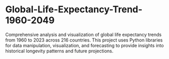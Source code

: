 # Global-Life-Expectancy-Trend-1960-2049
Comprehensive analysis and visualization of global life expectancy trends from 1960 to 2023 across 216 countries. This project uses Python libraries for data manipulation, visualization, and forecasting to provide insights into historical longevity patterns and future projections.
